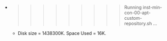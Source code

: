* >>>>>>>>> Running inst-min-con-00-apt-custom-repository.sh ...
  * Disk size = 1438300K. Space Used = 16K.
